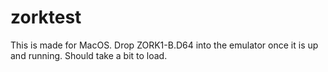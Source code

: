 # zorktest
This is made for MacOS. Drop ZORK1-B.D64 into the emulator once it is up and running. Should take a bit to load.

